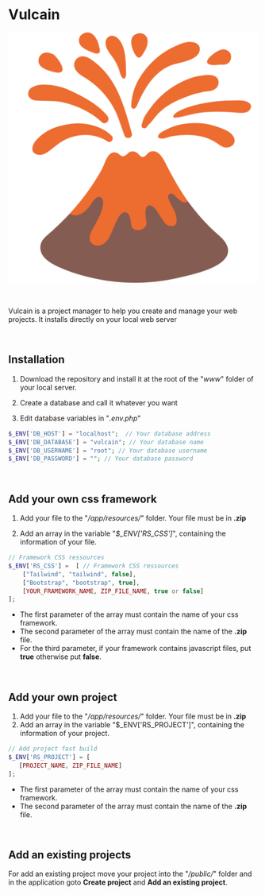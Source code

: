 # Vulcain

![Vulcain](/app/assets/img/volcan.png)

<br>

Vulcain is a project manager to help you create and manage your web projects.
It installs directly on your local web server

<br>

## Installation

1. Download the repository and install it at the root of the "<em>www</em>" folder of your local server.

2. Create a database and call it whatever you want

3. Edit database variables in "<em>.env.php</em>"

```php
$_ENV['DB_HOST'] = "localhost";  // Your database address
$_ENV['DB_DATABASE'] = "vulcain"; // Your database name
$_ENV['DB_USERNAME'] = "root"; // Your database username
$_ENV['DB_PASSWORD'] = ""; // Your database password
```

<br>

## Add your own css framework

1. Add your file to the "<em>/app/resources/</em>" folder. Your file must be in <strong>.zip</strong>

2. Add an array in the variable "<em>$\_ENV['RS_CSS']</em>", containing the information of your file.

```php
// Framework CSS ressources
$_ENV['RS_CSS'] =  [ // Framework CSS ressources
    ["Tailwind", "tailwind", false],
    ["Bootstrap", "bootstrap", true],
    [YOUR_FRAMEWORK_NAME, ZIP_FILE_NAME, true or false]
];
```

- The first parameter of the array must contain the name of your css framework.
- The second parameter of the array must contain the name of the <strong>.zip</strong> file.
- For the third parameter, if your framework contains javascript files, put <strong>true</strong> otherwise put <strong>false</strong>.

 <br>

## Add your own project

1. Add your file to the "<em>/app/resources/</em>" folder. Your file must be in <strong>.zip</strong>
2. Add an array in the variable "$\_ENV['RS_PROJECT']", containing the information of your project.

```php
// Add project fast build
$_ENV['RS_PROJECT'] = [
   [PROJECT_NAME, ZIP_FILE_NAME]
];
```

- The first parameter of the array must contain the name of your css framework.
- The second parameter of the array must contain the name of the <strong>.zip</strong> file.

<br>

## Add an existing projects

For add an existing project move your project into the "<em>/public/</em>" folder and in the application goto <strong>Create project</strong> and <strong>Add an existing project</strong>.

